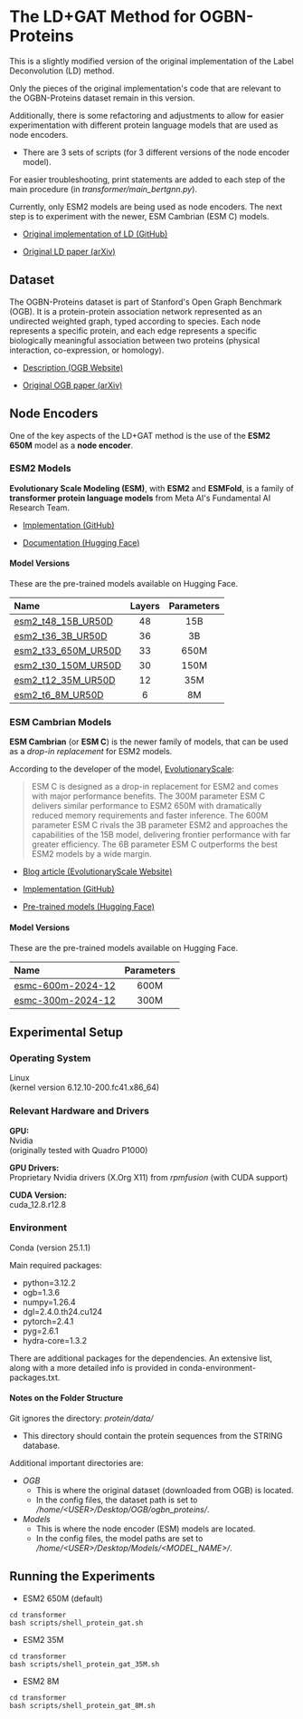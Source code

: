 # The LD+GAT Method for OGBN-Proteins

This is a slightly modified version of the original implementation of the Label Deconvolution (LD) method.

Only the pieces of the original implementation's code that are relevant to the OGBN-Proteins dataset remain in this version.

Additionally, there is some refactoring and adjustments to allow for easier experimentation with different protein language models that are used as node encoders.
- There are 3 sets of scripts (for 3 different versions of the node encoder model).

For easier troubleshooting, print statements are added to each step of the main procedure (in *transformer/main_bertgnn.py*).

Currently, only ESM2 models are being used as node encoders. The next step is to experiment with the newer, ESM Cambrian (ESM C) models.

- [Original implementation of LD (GitHub)](https://github.com/MIRALab-USTC/LD)

- [Original LD paper (arXiv)](http://arxiv.org/abs/2309.14907)

## Dataset

The OGBN-Proteins dataset is part of Stanford's Open Graph Benchmark (OGB). It is a protein-protein association network represented as an undirected weighted graph, typed according to species. Each node represents a specific protein, and each edge represents a specific biologically meaningful association between two proteins (physical interaction, co-expression, or homology).

- [Description (OGB Website)](https://ogb.stanford.edu/docs/nodeprop/#ogbn-proteins)

- [Original OGB paper (arXiv)](https://arxiv.org/pdf/2005.00687)

## Node Encoders

One of the key aspects of the LD+GAT method is the use of the **ESM2 650M** model as a **node encoder**.

### ESM2 Models

**Evolutionary Scale Modeling (ESM)**, with **ESM2** and **ESMFold**, is a family of **transformer protein language models** from Meta AI's Fundamental AI Research Team.

- [Implementation (GitHub)](https://github.com/facebookresearch/esm)

- [Documentation (Hugging Face)](https://huggingface.co/docs/transformers/en/model_doc/esm)

#### Model Versions

These are the pre-trained models available on Hugging Face.

| Name                | Layers     | Parameters |
| :------------------ | :--------: | :--------: |
| [esm2_t48_15B_UR50D](https://huggingface.co/facebook/esm2_t48_15B_UR50D)  | 48         | 15B        |
| [esm2_t36_3B_UR50D](https://huggingface.co/facebook/esm2_t36_3B_UR50D)   | 36         | 3B         |
| [esm2_t33_650M_UR50D](https://huggingface.co/facebook/esm2_t33_650M_UR50D) | 33         | 650M       |
| [esm2_t30_150M_UR50D](https://huggingface.co/facebook/esm2_t30_150M_UR50D) | 30         | 150M       |
| [esm2_t12_35M_UR50D](https://huggingface.co/facebook/esm2_t12_35M_UR50D)  | 12         | 35M        |
| [esm2_t6_8M_UR50D](https://huggingface.co/facebook/esm2_t6_8M_UR50D)    | 6          | 8M         |

### ESM Cambrian Models

**ESM Cambrian** (or **ESM C**) is the newer family of models, that can be used as a *drop-in replacement* for ESM2 models.

According to the developer of the model, [EvolutionaryScale](https://www.evolutionaryscale.ai):

> ESM C is designed as a drop-in replacement for ESM2 and comes with major performance benefits. The 300M parameter ESM C delivers similar performance to ESM2 650M with dramatically reduced memory requirements and faster inference. The 600M parameter ESM C rivals the 3B parameter ESM2 and approaches the capabilities of the 15B model, delivering frontier performance with far greater efficiency. The 6B parameter ESM C outperforms the best ESM2 models by a wide margin.

- [Blog article (EvolutionaryScale Website)](https://www.evolutionaryscale.ai/blog/esm-cambrian)

- [Implementation (GitHub)](https://github.com/evolutionaryscale/esm?tab=readme-ov-file#esm-c-)

- [Pre-trained models (Hugging Face)](https://huggingface.co/EvolutionaryScale)

#### Model Versions

These are the pre-trained models available on Hugging Face.
 
| Name                    | Parameters |
| :---------------------- | :--------: |
| [esmc-600m-2024-12](https://huggingface.co/EvolutionaryScale/esmc-600m-2024-12)  | 600M       |
| [esmc-300m-2024-12](https://huggingface.co/EvolutionaryScale/esmc-300m-2024-12)  | 300M       |

## Experimental Setup

### Operating System

Linux\
(kernel version 6.12.10-200.fc41.x86_64)

### Relevant Hardware and Drivers

**GPU:**\
Nvidia\
(originally tested with Quadro P1000)

**GPU Drivers:**\
Proprietary Nvidia drivers (X.Org X11) from *rpmfusion* (with CUDA support)

**CUDA Version:**\
cuda_12.8.r12.8

### Environment

Conda (version 25.1.1)

Main required packages:

- python=3.12.2
- ogb=1.3.6
- numpy=1.26.4
- dgl=2.4.0.th24.cu124
- pytorch=2.4.1
- pyg=2.6.1
- hydra-core=1.3.2

There are additional packages for the dependencies. An extensive list, along with a more detailed info is provided in conda-environment-packages.txt.

#### Notes on the Folder Structure

Git ignores the directory: *protein/data/*
- This directory should contain the protein sequences from the STRING database.

Additional important directories are:
- *OGB*
  - This is where the original dataset (downloaded from OGB) is located.
  - In the config files, the dataset path is set to */home/\<USER\>/Desktop/OGB/ogbn_proteins/*.
- *Models*
  - This is where the node encoder (ESM) models are located.
  - In the config files, the model paths are set to */home/\<USER\>/Desktop/Models/\<MODEL_NAME\>/*.

## Running the Experiments

- ESM2 650M (default)

```
cd transformer
bash scripts/shell_protein_gat.sh
```

- ESM2 35M

```
cd transformer
bash scripts/shell_protein_gat_35M.sh
```

- ESM2 8M

```
cd transformer
bash scripts/shell_protein_gat_8M.sh
```
